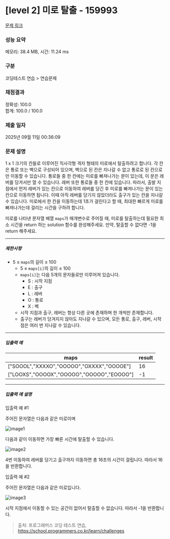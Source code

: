# [level 2] 미로 탈출 - 159993 

[문제 링크](https://school.programmers.co.kr/learn/courses/30/lessons/159993) 

### 성능 요약

메모리: 38.4 MB, 시간: 11.24 ms

### 구분

코딩테스트 연습 > 연습문제

### 채점결과

정확성: 100.0<br/>합계: 100.0 / 100.0

### 제출 일자

2025년 09월 11일 00:36:09

### 문제 설명

<p>1 x 1 크기의 칸들로 이루어진 직사각형 격자 형태의 미로에서 탈출하려고 합니다. 각 칸은 통로 또는 벽으로 구성되어 있으며, 벽으로 된 칸은 지나갈 수 없고 통로로 된 칸으로만 이동할 수 있습니다. 통로들 중 한 칸에는 미로를 빠져나가는 문이 있는데, 이 문은 레버를 당겨서만 열 수 있습니다. 레버 또한 통로들 중 한 칸에 있습니다. 따라서, 출발 지점에서 먼저 레버가 있는 칸으로 이동하여 레버를 당긴 후 미로를 빠져나가는 문이 있는 칸으로 이동하면 됩니다. 이때 아직 레버를 당기지 않았더라도 출구가 있는 칸을 지나갈 수 있습니다. 미로에서 한 칸을 이동하는데 1초가 걸린다고 할 때, 최대한 빠르게 미로를 빠져나가는데 걸리는 시간을 구하려 합니다.</p>

<p>미로를 나타낸 문자열 배열&nbsp;<code>maps</code>가 매개변수로 주어질 때, 미로를 탈출하는데 필요한 최소 시간을 return 하는 solution 함수를 완성해주세요. 만약, 탈출할 수 없다면 -1을 return 해주세요.</p>

<hr>

<h5>제한사항</h5>

<ul>
<li>5&nbsp;≤ <code>maps</code>의 길이 ≤ 100

<ul>
<li>5 ≤ <code>maps[i]</code>의 길이 ≤ 100</li>
<li><code>maps[i]</code>는 다음 5개의 문자들로만 이루어져 있습니다.

<ul>
<li>S : 시작 지점</li>
<li>E : 출구</li>
<li>L : 레버</li>
<li>O : 통로</li>
<li>X : 벽</li>
</ul></li>
<li>시작 지점과 출구, 레버는 항상 다른 곳에 존재하며 한 개씩만 존재합니다.</li>
<li>출구는 레버가 당겨지지 않아도 지나갈 수 있으며, 모든 통로, 출구, 레버, 시작점은 여러 번 지나갈 수 있습니다.</li>
</ul></li>
</ul>

<hr>

<h5>입출력 예</h5>
<table class="table">
        <thead><tr>
<th>maps</th>
<th>result</th>
</tr>
</thead>
        <tbody><tr>
<td>["SOOOL","XXXXO","OOOOO","OXXXX","OOOOE"]</td>
<td>16</td>
</tr>
<tr>
<td>["LOOXS","OOOOX","OOOOO","OOOOO","EOOOO"]</td>
<td>-1</td>
</tr>
</tbody>
      </table>
<hr>

<h5>입출력 예 설명</h5>

<p>입출력 예 #1</p>

<p>주어진 문자열은 다음과 같은 미로이며</p>

<p><img src="https://user-images.githubusercontent.com/62426665/214443486-cb2b84a4-afc6-4b25-8da2-645a853859f1.png" title="" alt="image1"></p>

<p>다음과 같이 이동하면 가장 빠른 시간에 탈출할 수 있습니다.</p>

<p><img src="https://user-images.githubusercontent.com/62426665/207090680-93289071-da4f-4126-9c31-066c1d4d3802.png" title="" alt="image2"></p>

<p>4번 이동하여 레버를 당기고 출구까지 이동하면 총 16초의 시간이 걸립니다. 따라서 16을 반환합니다.</p>

<p>입출력 예 #2</p>

<p>주어진 문자열은 다음과 같은 미로입니다.</p>

<p><img src="https://user-images.githubusercontent.com/62426665/214443892-1e7734e9-b4c8-49af-ba29-aa5597039617.png" title="" alt="image3"></p>

<p>시작 지점에서 이동할 수 있는 공간이 없어서 탈출할 수 없습니다. 따라서 -1을 반환합니다.</p>


> 출처: 프로그래머스 코딩 테스트 연습, https://school.programmers.co.kr/learn/challenges
